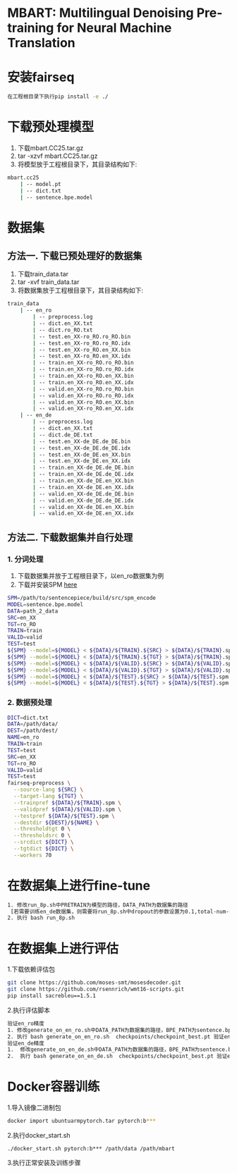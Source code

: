 # MBART: Multilingual Denoising Pre-training for Neural Machine Translation

# 安装fairseq

```bash
在工程根目录下执行pip install -e ./
```
# 下载预处理模型
1. 下载mbart.CC25.tar.gz
2. tar -xzvf mbart.CC25.tar.gz
3. 将模型放于工程根目录下，其目录结构如下:
```bash
mbart.cc25
    | -- model.pt
    | -- dict.txt
    | -- sentence.bpe.model
```

# 数据集
## 方法一. 下载已预处理好的数据集
1. 下载train_data.tar
2. tar -xvf train_data.tar
3. 将数据集放于工程根目录下，其目录结构如下:
```bash
train_data
    | -- en_ro
        | -- preprocess.log
        | -- dict.en_XX.txt
        | -- dict.ro_RO.txt
        | -- test.en_XX-ro_RO.ro_RO.bin
        | -- test.en_XX-ro_RO.ro_RO.idx
        | -- test.en_XX-ro_RO.en_XX.bin
        | -- test.en_XX-ro_RO.en_XX.idx
        | -- train.en_XX-ro_RO.ro_RO.bin
        | -- train.en_XX-ro_RO.ro_RO.idx
        | -- train.en_XX-ro_RO.en_XX.bin
        | -- train.en_XX-ro_RO.en_XX.idx
        | -- valid.en_XX-ro_RO.ro_RO.bin
        | -- valid.en_XX-ro_RO.ro_RO.idx
        | -- valid.en_XX-ro_RO.en_XX.bin
        | -- valid.en_XX-ro_RO.en_XX.idx
    | -- en_de
        | -- preprocess.log
        | -- dict.en_XX.txt
        | -- dict.de_DE.txt
        | -- test.en_XX-de_DE.de_DE.bin
        | -- test.en_XX-de_DE.de_DE.idx
        | -- test.en_XX-de_DE.en_XX.bin
        | -- test.en_XX-de_DE.en_XX.idx
        | -- train.en_XX-de_DE.de_DE.bin
        | -- train.en_XX-de_DE.de_DE.idx
        | -- train.en_XX-de_DE.en_XX.bin
        | -- train.en_XX-de_DE.en_XX.idx
        | -- valid.en_XX-de_DE.de_DE.bin
        | -- valid.en_XX-de_DE.de_DE.idx
        | -- valid.en_XX-de_DE.en_XX.bin
        | -- valid.en_XX-de_DE.en_XX.idx

```

## 方法二. 下载数据集并自行处理
### 1. 分词处理
1. 下载数据集并放于工程根目录下，以en_ro数据集为例
2. 下载并安装SPM [here](https://github.com/google/sentencepiece)
```bash
SPM=/path/to/sentencepiece/build/src/spm_encode
MODEL=sentence.bpe.model
DATA=path_2_data
SRC=en_XX
TGT=ro_RO
TRAIN=train
VALID=valid
TEST=test
${SPM} --model=${MODEL} < ${DATA}/${TRAIN}.${SRC} > ${DATA}/${TRAIN}.spm.${SRC} &
${SPM} --model=${MODEL} < ${DATA}/${TRAIN}.${TGT} > ${DATA}/${TRAIN}.spm.${TGT} &
${SPM} --model=${MODEL} < ${DATA}/${VALID}.${SRC} > ${DATA}/${VALID}.spm.${SRC} &
${SPM} --model=${MODEL} < ${DATA}/${VALID}.${TGT} > ${DATA}/${VALID}.spm.${TGT} &
${SPM} --model=${MODEL} < ${DATA}/${TEST}.${SRC} > ${DATA}/${TEST}.spm.${SRC} &
${SPM} --model=${MODEL} < ${DATA}/${TEST}.${TGT} > ${DATA}/${TEST}.spm.${TGT} &
```


### 2. 数据预处理

```bash
DICT=dict.txt
DATA=/path/data/
DEST=/path/dest/
NAME=en_ro
TRAIN=train
TEST=test
SRC=en_XX
TGT=ro_RO
VALID=valid
TEST=test
fairseq-preprocess \
  --source-lang ${SRC} \
  --target-lang ${TGT} \
  --trainpref ${DATA}/${TRAIN}.spm \
  --validpref ${DATA}/${VALID}.spm \
  --testpref ${DATA}/${TEST}.spm \
  --destdir ${DEST}/${NAME} \
  --thresholdtgt 0 \
  --thresholdsrc 0 \
  --srcdict ${DICT} \
  --tgtdict ${DICT} \
  --workers 70

```

# 在数据集上进行fine-tune

```bash
1. 修改run_8p.sh中PRETRAIN为模型的路径，DATA_PATH为数据集的路径 
 [若需要训练en_de数据集，则需要将run_8p.sh中dropout的参数设置为0.1,total-num-update与max-update设置为300000]
2. 执行 bash run_8p.sh
```
# 在数据集上进行评估

1.下载依赖评估包

```bash  
git clone https://github.com/moses-smt/mosesdecoder.git
git clone https://github.com/rsennrich/wmt16-scripts.git
pip install sacrebleu==1.5.1
```

2.执行评估脚本

```bash
验证en_ro精度
1. 修改generate_on_en_ro.sh中DATA_PATH为数据集的路径，BPE_PATH为sentence.bpe.model的路径，SCRIPTS为mosesdecoder/scripts的路径，WMT16_SCRIPTS为wmt16-scripts的路径
2. 执行 bash generate_on_en_ro.sh  checkpoints/checkpoint_best.pt 验证en_ro的训练精度
验证en_de精度
1.  修改generate_on_en_de.sh中DATA_PATH为数据集的路径，BPE_PATH为sentence.bpe.model的路径，DETOKENIZER为mosesdecoder/scripts/tokenizer/detokenizer.perl的路径
2.  执行 bash generate_on_en_de.sh  checkpoints/checkpoint_best.pt 验证en_de的训练精度
```

# Docker容器训练

1.导入镜像二进制包

```bash
docker import ubuntuarmpytorch.tar pytorch:b***
```

2.执行docker_start.sh

```
./docker_start.sh pytorch:b*** /path/data /path/mbart
```

3.执行正常安装及训练步骤
